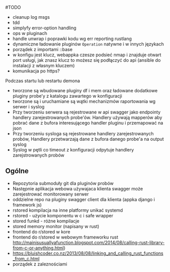 #TODO
- cleanup log msgs
- tdd
- simplyfy error-option handling
- ops w pluginach
- handle unwrap i poprawki kodu wg err reporting rustlang
- dynamiczne ładowanie pluginów `Operation` natywne i w innych językach
- porządek z importami ::base
- w konfigu jest klucz, webappka czesze podsieć nmap i znajduje otwart port usługi, jak znasz klucz to możesz się podłączyć do api (ansible do instalacji z własnym kluczem)
- komunikacja po https?

Podczas startu lub restartu demona
- tworzone są wbudowane pluginy df i mem oraz ładowane dodatkowe pluginy probe’y z katalogu zawartego w konfiguracji
- tworzone są i uruchamiane są wątki mechanizmów raportowania wg serwer i syslog
- Przy tworzeniu serwera są rejestrowane w api swagger jako endpointy handlery zarejestrowanych probe'ów. Handlery używają mapperów aby pobrać dane z bufora interesującego handler pluginu i przemapować na json
- Przy tworzeniu sysloga są rejestrowane handlery zarejestrowanych probów, Handlery przetwarzają dane z bufora danego probe'a na output syslog
- Syslog w pętli co timeout z konfiguracji odpytuje handlery zarejstrowanych probów

## Ogólne
- Repozytoria submoduły git dla pluginów probów
- Następnie aplikacja webowa używajaca klienta swagger może zarejestrować monitorowany serwer
- oddzielne repo na pluginy swagger client dla klienta (appka django i framework js)
- rstored kompilacja na inne platformy unikać systemd
- rstored - użycie komponentu w c i safe wrapper
- stored funkd - różne kompilacje
- stored memory monitor (napisany w rust)
- frontend do r/stored w kore
- frontend do r/stored w webowym frameworku rust http://mainisusuallyafunction.blogspot.com/2014/08/calling-rust-library-from-c-or-anything.html)
- https://bluishcoder.co.nz/2013/08/08/linking_and_calling_rust_functions_from_c.html
- porządek z zaleznościami